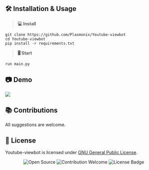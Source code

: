 ## 🛠 Installation & Usage

> **💻 Install**
```
git clone https://github.com/Plasmonix/Youtube-viewbot
cd Youtube-viewbot
pip install -r requirements.txt
```
> **🖥️ Start**
```
run main.py
```  

## 📷 Demo
![](https://raw.githubusercontent.com/Plasmonix/Youtube-viewbot/main/demo.png)

## 📚 Contributions
All suggestions are welcome.

## 📜 License
Youtube-viewbot is licensed under [GNU General Public License](https://github.com/Plasmonix/Youtube-viewbot/blob/master/LICENSE).

<p align="center">
  <img src="https://badges.frapsoft.com/os/v1/open-source.svg?v=103" alt="Open Source">
  <img src="https://img.shields.io/badge/contributions-welcome-brightgreen.svg?style=flat" alt="Contribution Welcome">
  <img src="https://img.shields.io/badge/License-GPLv3-blue.svg" alt="License Badge">
</p>

